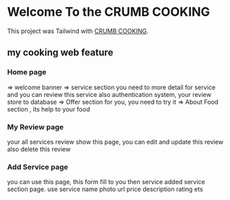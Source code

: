 # Welcome To the   CRUMB COOKING

This project was Tailwind with [CRUMB COOKING](https://crumb-cooking.web.app/).

## my cooking web feature


### Home page

=> welcome banner
=> service section
you need to more detail for service
and you can review this service
also authentication system, your review store to database
=> Offer section for you, you need to try it
=> About Food section , its help to your food 




### My Review page

your all services review show this page,
you can edit and update this review
also delete this review


### Add Service page
you can use this page, this  form fill to you then service
added service section page.
use service name
    photo url
    price
    description
    rating
    ets
